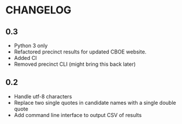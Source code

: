 CHANGELOG
=========

0.3
---

* Python 3 only
* Refactored precinct results for updated CBOE website.
* Added CI
* Removed precinct CLI (might bring this back later)

0.2
---

* Handle utf-8 characters
* Replace two single quotes in candidate names with a single double quote
* Add command line interface to output CSV of results
